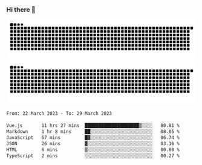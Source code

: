 ### Hi there 👋

![GitHub Snake Light](https://raw.githubusercontent.com/jichangee/jichangee/output/github-snake.svg#gh-light-mode-only)
![GitHub Snake dark](https://raw.githubusercontent.com/jichangee/jichangee/output/github-snake-dark.svg#gh-dark-mode-only)

<!--START_SECTION:waka-->

```text
From: 22 March 2023 - To: 29 March 2023

Vue.js       11 hrs 27 mins  ████████████████████▒░░░░   80.81 %
Markdown     1 hr 8 mins     ██░░░░░░░░░░░░░░░░░░░░░░░   08.05 %
JavaScript   57 mins         █▓░░░░░░░░░░░░░░░░░░░░░░░   06.74 %
JSON         26 mins         ▓░░░░░░░░░░░░░░░░░░░░░░░░   03.16 %
HTML         6 mins          ▒░░░░░░░░░░░░░░░░░░░░░░░░   00.80 %
TypeScript   2 mins          ░░░░░░░░░░░░░░░░░░░░░░░░░   00.27 %
```

<!--END_SECTION:waka-->

<!--
![GitHub Snake Light](github-snake.svg#gh-light-mode-only)
![GitHub Snake dark](github-snake-dark.svg#gh-dark-mode-only)
-->

<!--
**jichangee/jichangee** is a ✨ _special_ ✨ repository because its `README.md` (this file) appears on your GitHub profile.

Here are some ideas to get you started:

- 🔭 I’m currently working on ...
- 🌱 I’m currently learning ...
- 👯 I’m looking to collaborate on ...
- 🤔 I’m looking for help with ...
- 💬 Ask me about ...
- 📫 How to reach me: ...
- 😄 Pronouns: ...
- ⚡ Fun fact: ...
-->
